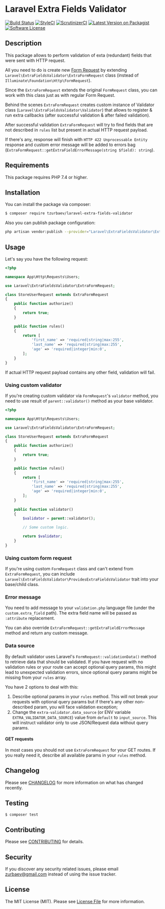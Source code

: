 # Laravel Extra Fields Validator

[![Build Status][ico-travis]][link-travis]
[![StyleCI][ico-styleci]][link-styleci]
[![ScrutinizerCI][ico-scrutinizer]][link-scrutinizer]
[![Latest Version on Packagist][ico-version]][link-packagist]
[![Software License][ico-license]](LICENSE.md)

## Description

This package allows to perform validation of exta (redundant) fields that were sent with HTTP request.

All you need to do is create new [Form Request](https://laravel.com/docs/6.x/validation#form-request-validation)
by extending `Laravel\ExtraFieldsValidator\ExtraFormRequest` class (instead of `Illuminate\Foundation\Http\FormRequest`).

Since the `ExtraFormRequest` extends the original `FormRequest` class, you can work with this class just as with regular
Form Request.

Behind the scenes `ExtraFormRequest` creates custom instance of Validator class (`Laravel\ExtraFieldsValidator\Validator`)
that allows to register & run extra callbacks (after successful validation & after failed validation).

After successful validation `ExtraFormRequest` will try to find fields that are not described in `rules` list
but present in actual HTTP request payload.

If there's any, response will finish with `HTTP 422 Unprocessable Entity` response and custom error message
will be added to errors bag (`ExtraFormRequest::getExtraFieldErrorMessage(string $field): string`).

## Requirements

This package requires PHP 7.4 or higher.

## Installation

You can install the package via composer:

``` bash
$ composer require tzurbaev/laravel-extra-fields-validator
```

Also you can publish package configuration:

```bash
php artisan vendor:publish --provider="Laravel\ExtraFieldsValidator\ExtraFieldsValidatorServiceProvider"
```

## Usage

Let's say you have the following request:

```php
<?php

namespace App\Http\Requests\Users;

use Laravel\ExtraFieldsValidator\ExtraFormRequest;

class StoreUserRequest extends ExtraFormRequest
{
    public function authorize()
    {
        return true;
    }

    public function rules()
    {
        return [
            'first_name' => 'required|string|max:255',
            'last_name' => 'required|string|max:255',
            'age' => 'required|integer|min:0',
        ];
    }
}
```

If actual HTTP request payload contains any other field, validation will fail.

### Using custom validator

If you're creating custom validator via `FormRequest`'s `validator` method, you need to use result of
`parent::validator()` method as your base validator.

```php
<?php

namespace App\Http\Requests\Users;

use Laravel\ExtraFieldsValidator\ExtraFormRequest;

class StoreUserRequest extends ExtraFormRequest
{
    public function authorize()
    {
        return true;
    }

    public function rules()
    {
        return [
            'first_name' => 'required|string|max:255',
            'last_name' => 'required|string|max:255',
            'age' => 'required|integer|min:0',
        ];
    }
    
    public function validator()
    {
        $validator = parent::validator();

        // Some custom logic.

        return $validator;
    }
}
```

### Using custom form request

If you're using custom `FormRequest` class and can't extend from `ExtraFormRequest`, you can include
`Laravel\ExtraFieldsValidator\ProvidesExtraFieldsValidator` trait into your base/child class.

### Error message

You need to add message to your `validation.php` language file (under the `custom.extra_field` path). The extra field
name will be passed as `:attribute` replacement.

You can also override `ExtraFormRequest::getExtraFieldErrorMessage` method and return any custom message.

### Data source

By default validator uses Laravel's `FormRequest::validationData()` method to retrieve data that should
be validated. If you have request with no validation rules or your route can accept optional query
params, this might lead to unexpected validation errors, since optional query params might be missing
from your `rules` array.

You have 2 options to deal with this:

1. Describe optional params in your `rules` method. This will not break your requests with optional
query params but if there's any other non-described param, you will face validation exception;
2. Change the `extra-validator.data_source` (or ENV variable `EXTRA_VALIDATOR_DATA_SOURCE`) value 
from `default` to `input_source`. This will instruct validator only to use JSON/Request data without
query params.

#### GET requests

In most cases you should not use `ExtraFormRequest` for your GET routes. If you really need it,
describe all available params in your `rules` method.

## Changelog

Please see [CHANGELOG](CHANGELOG.md) for more information on what has changed recently.

## Testing

``` bash
$ composer test
```

## Contributing

Please see [CONTRIBUTING](CONTRIBUTING.md) for details.

## Security

If you discover any security related issues, please email zurbaev@gmail.com instead of using the issue tracker.

## License

The MIT License (MIT). Please see [License File](LICENSE.md) for more information.

[ico-version]: https://poser.pugx.org/tzurbaev/laravel-extra-fields-validator/version?format=flat
[ico-license]: https://poser.pugx.org/tzurbaev/laravel-extra-fields-validator/license?format=flat
[ico-travis]: https://api.travis-ci.org/tzurbaev/laravel-extra-fields-validator.svg?branch=master
[ico-styleci]: https://styleci.io/repos/235513097/shield?branch=master&style=flat
[ico-scrutinizer]: https://scrutinizer-ci.com/g/tzurbaev/laravel-extra-fields-validator/badges/quality-score.png?b=master

[link-packagist]: https://packagist.org/packages/tzurbaev/laravel-extra-fields-validator
[link-travis]: https://travis-ci.org/tzurbaev/laravel-extra-fields-validator
[link-styleci]: https://styleci.io/repos/235513097
[link-scrutinizer]: https://scrutinizer-ci.com/g/tzurbaev/laravel-extra-fields-validator/
[link-author]: https://github.com/tzurbaev

